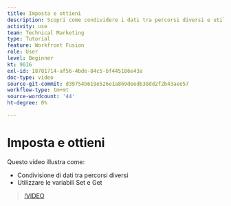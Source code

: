 ```yaml
---
title: Imposta e ottieni
description: Scopri come condividere i dati tra percorsi diversi e utilizzare le variabili Set e Get, il tutto in [!DNL Adobe Workfront Fusion].
activity: use
team: Technical Marketing
type: Tutorial
feature: Workfront Fusion
role: User
level: Beginner
kt: 9016
exl-id: 18781714-af56-4bde-84c5-bf445186e43a
doc-type: video
source-git-commit: d39754b619e526e1a869deedb38dd2f2b43aee57
workflow-type: tm+mt
source-wordcount: '44'
ht-degree: 0%

---
```


# Imposta e ottieni

Questo video illustra come:

* Condivisione di dati tra percorsi diversi
* Utilizzare le variabili Set e Get

>[!VIDEO](https://video.tv.adobe.com/v/335275/?quality=12)
